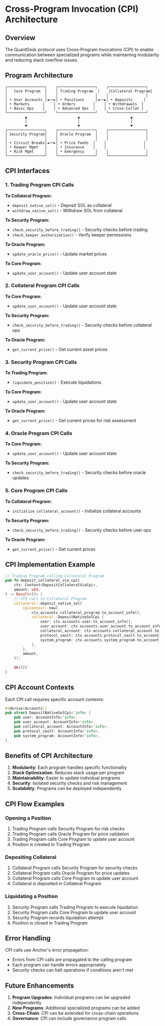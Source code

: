 # Cross-Program Invocation (CPI) Architecture

## Overview

The QuantDesk protocol uses Cross-Program Invocations (CPI) to enable communication between specialized programs while maintaining modularity and reducing stack overflow issues.

## Program Architecture

```
┌─────────────────┐    ┌─────────────────┐    ┌─────────────────┐
│   Core Program  │    │ Trading Program  │    │Collateral Program│
│                 │    │                 │    │                 │
│ • User Accounts │◄──►│ • Positions     │◄──►│ • Deposits     │
│ • Markets      │    │ • Orders        │    │ • Withdrawals  │
│ • Basic Ops    │    │ • Advanced Ops  │    │ • Cross-Collat │
└─────────────────┘    └─────────────────┘    └─────────────────┘
         ▲                       ▲                       ▲
         │                       │                       │
         ▼                       ▼                       ▼
┌─────────────────┐    ┌─────────────────┐    ┌─────────────────┐
│ Security Program│    │ Oracle Program  │    │                 │
│                 │    │                 │    │                 │
│ • Circuit Breaks│◄──►│ • Price Feeds  │    │                 │
│ • Keeper Mgmt   │    │ • Insurance    │    │                 │
│ • Risk Mgmt     │    │ • Emergency     │    │                 │
└─────────────────┘    └─────────────────┘    └─────────────────┘
```

## CPI Interfaces

### 1. Trading Program CPI Calls

**To Collateral Program:**
- `deposit_native_sol()` - Deposit SOL as collateral
- `withdraw_native_sol()` - Withdraw SOL from collateral

**To Security Program:**
- `check_security_before_trading()` - Security checks before trading
- `check_keeper_authorization()` - Verify keeper permissions

**To Oracle Program:**
- `update_oracle_price()` - Update market prices

**To Core Program:**
- `update_user_account()` - Update user account state

### 2. Collateral Program CPI Calls

**To Core Program:**
- `update_user_account()` - Update user account state

**To Security Program:**
- `check_security_before_trading()` - Security checks before collateral ops

**To Oracle Program:**
- `get_current_price()` - Get current asset prices

### 3. Security Program CPI Calls

**To Trading Program:**
- `liquidate_position()` - Execute liquidations

**To Core Program:**
- `update_user_account()` - Update user account state

**To Oracle Program:**
- `get_current_price()` - Get current prices for risk assessment

### 4. Oracle Program CPI Calls

**To Core Program:**
- `update_user_account()` - Update user account state

**To Security Program:**
- `check_security_before_trading()` - Security checks before oracle updates

### 5. Core Program CPI Calls

**To Collateral Program:**
- `initialize_collateral_account()` - Initialize collateral accounts

**To Security Program:**
- `check_security_before_trading()` - Security checks before user ops

**To Oracle Program:**
- `get_current_price()` - Get current prices

## CPI Implementation Example

```rust
// Trading Program calling Collateral Program
pub fn deposit_collateral_via_cpi(
    ctx: Context<DepositCollateralViaCpi>,
    amount: u64,
) -> Result<()> {
    // CPI call to Collateral Program
    collateral::deposit_native_sol(
        CpiContext::new(
            ctx.accounts.collateral_program.to_account_info(),
            collateral::DepositNativeSolCpi {
                user: ctx.accounts.user.to_account_info(),
                user_account: ctx.accounts.user_account.to_account_info(),
                collateral_account: ctx.accounts.collateral_account.to_account_info(),
                protocol_vault: ctx.accounts.protocol_vault.to_account_info(),
                system_program: ctx.accounts.system_program.to_account_info(),
            },
        ),
        amount,
    )?;
    
    Ok(())
}
```

## CPI Account Contexts

Each CPI call requires specific account contexts:

```rust
#[derive(Accounts)]
pub struct DepositNativeSolCpi<'info> {
    pub user: AccountInfo<'info>,
    pub user_account: AccountInfo<'info>,
    pub collateral_account: AccountInfo<'info>,
    pub protocol_vault: AccountInfo<'info>,
    pub system_program: AccountInfo<'info>,
}
```

## Benefits of CPI Architecture

1. **Modularity**: Each program handles specific functionality
2. **Stack Optimization**: Reduces stack usage per program
3. **Maintainability**: Easier to update individual programs
4. **Security**: Isolated security checks and risk management
5. **Scalability**: Programs can be deployed independently

## CPI Flow Examples

### Opening a Position
1. Trading Program calls Security Program for risk checks
2. Trading Program calls Oracle Program for price validation
3. Trading Program calls Core Program to update user account
4. Position is created in Trading Program

### Depositing Collateral
1. Collateral Program calls Security Program for security checks
2. Collateral Program calls Oracle Program for price updates
3. Collateral Program calls Core Program to update user account
4. Collateral is deposited in Collateral Program

### Liquidating a Position
1. Security Program calls Trading Program to execute liquidation
2. Security Program calls Core Program to update user account
3. Security Program records liquidation attempt
4. Position is closed in Trading Program

## Error Handling

CPI calls use Anchor's error propagation:
- Errors from CPI calls are propagated to the calling program
- Each program can handle errors appropriately
- Security checks can halt operations if conditions aren't met

## Future Enhancements

1. **Program Upgrades**: Individual programs can be upgraded independently
2. **New Programs**: Additional specialized programs can be added
3. **Cross-Chain**: CPI can be extended for cross-chain operations
4. **Governance**: CPI can include governance program calls
